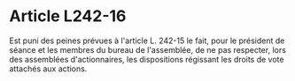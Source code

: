 # Article L242-16

Est puni des peines prévues à l'article L. 242-15 le fait, pour le président de séance et les membres du bureau de l'assemblée, de ne pas respecter, lors des assemblées d'actionnaires, les dispositions régissant les droits de vote attachés aux actions.